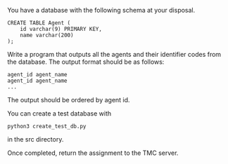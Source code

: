<p>You have a database with the following schema at your disposal.</p><div class="gatsby-highlight" data-language="sql"><pre class="language-sql"><code class="language-sql"><span class="token keyword">CREATE</span> <span class="token keyword">TABLE</span> Agent <span class="token punctuation">(</span>
    id <span class="token keyword">varchar</span><span class="token punctuation">(</span><span class="token number">9</span><span class="token punctuation">)</span> <span class="token keyword">PRIMARY</span> <span class="token keyword">KEY</span><span class="token punctuation">,</span>
    name <span class="token keyword">varchar</span><span class="token punctuation">(</span><span class="token number">200</span><span class="token punctuation">)</span>
<span class="token punctuation">)</span><span class="token punctuation">;</span></code></pre></div><p>Write a program that outputs all the agents and their identifier codes from the database. The output format should be as follows:</p><div class="gatsby-highlight" data-language="rest"><pre class="language-rest"><code class="language-rest">agent_id agent_name
agent_id agent_name
...</code></pre></div><p>The output should be ordered by agent id.</p><p>You can create a test database with</p><div class="gatsby-highlight" data-language="shell"><pre class="language-shell"><code class="language-shell">python3 create_test_db.py</code></pre></div><p>in the src directory.</p><p>Once completed, return the assignment to the TMC server.</p></div></div></div></div></div></div>
